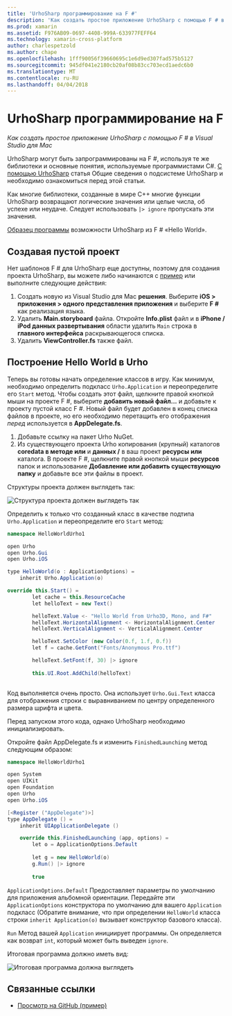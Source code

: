 ```yaml
---
title: 'UrhoSharp программирование на F #'
description: 'Как создать простое приложение UrhoSharp с помощью F # в Visual Studio для Mac'
ms.prod: xamarin
ms.assetid: F976AB09-0697-4408-999A-633977FEFF64
ms.technology: xamarin-cross-platform
author: charlespetzold
ms.author: chape
ms.openlocfilehash: 1fff90056f39660695c1e6d9ed307fad575b5127
ms.sourcegitcommit: 945df041e2180cb20af08b83cc703ecd1aedc6b0
ms.translationtype: MT
ms.contentlocale: ru-RU
ms.lasthandoff: 04/04/2018
---
```

# <a name="programming-urhosharp-with-f"></a>UrhoSharp программирование на F #

_Как создать простое приложение UrhoSharp с помощью F # в Visual Studio для Mac_

UrhoSharp могут быть запрограммированы на F #, используя те же библиотеки и основные понятия, используемые программистами C#. [С помощью UrhoSharp](~/graphics-games/urhosharp/using.md) статья Общие сведения о подсистеме UrhoSharp и необходимо ознакомиться перед этой статьи.

Как многие библиотеки, созданные в мире C++ многие функции UrhoSharp возвращают логические значения или целые числа, об успехе или неудаче. Следует использовать `|> ignore` пропускать эти значения.

[Образец программы](https://github.com/xamarin/recipes/tree/master/cross-platform/urho/urho-fsharp/HelloWorldUrhoFsharp) возможности UrhoSharp из F # «Hello World».

## <a name="creating-an-empty-project"></a>Создавая пустой проект

Нет шаблонов F # для UrhoSharp еще доступны, поэтому для создания проекта UrhoSharp, вы можете либо начинаются с [пример](https://github.com/xamarin/recipes/tree/master/cross-platform/urho/urho-fsharp/HelloWorldUrhoFsharp) или выполните следующие действия:

1. Создать новую из Visual Studio для Mac **решения**. Выберите **iOS > приложения > одного представления приложения** и выберите **F #** как реализация языка. 
1. Удалить **Main.storyboard** файла. Откройте **Info.plist** файл и в **iPhone / iPod данных развертывания** области удалить `Main` строка в **главного интерфейса** раскрывающегося списка.
1. Удалить **ViewController.fs** также файл.

## <a name="building-hello-world-in-urho"></a>Построение Hello World в Urho

Теперь вы готовы начать определение классов в игру. Как минимум, необходимо определить подкласс `Urho.Application` и переопределите его `Start` метод. Чтобы создать этот файл, щелкните правой кнопкой мыши на проекте F #, выберите **добавить новый файл...**  и добавьте к проекту пустой класс F #. Новый файл будет добавлен в конец списка файлов в проекте, но его необходимо перетащить его отображения *перед* используется в **AppDelegate.fs**.

1. Добавьте ссылку на пакет Urho NuGet.
1. Из существующего проекта Urho копирования (крупный) каталогов **coredata в методе или** и **данных /** в ваш проект **ресурсы или** каталога. В проекте F #, щелкните правой кнопкой мыши **ресурсов** папок и использование **Добавление или добавить существующую папку** и добавьте все эти файлы в проект.

Структуры проекта должен выглядеть так:

![](fsharp-images/solutionpane.png "Структура проекта должен выглядеть так")

Определить к только что созданный класс в качестве подтипа `Urho.Application` и переопределите его `Start` метод:

```csharp
namespace HelloWorldUrho1

open Urho
open Urho.Gui
open Urho.iOS

type HelloWorld(o : ApplicationOptions) =
    inherit Urho.Application(o) 

override this.Start() = 
        let cache = this.ResourceCache
        let helloText = new Text()

        helloText.Value <- "Hello World from Urho3D, Mono, and F#"
        helloText.HorizontalAlignment <- HorizontalAlignment.Center
        helloText.VerticalAlignment <- VerticalAlignment.Center

        helloText.SetColor (new Color(0.f, 1.f, 0.f))
        let f = cache.GetFont("Fonts/Anonymous Pro.ttf")

        helloText.SetFont(f, 30) |> ignore
                  
        this.UI.Root.AddChild(helloText)
            
```

Код выполняется очень просто. Она использует `Urho.Gui.Text` класса для отображения строки с выравниванием по центру определенного размера шрифта и цвета. 

Перед запуском этого кода, однако UrhoSharp необходимо инициализировать. 

Откройте файл AppDelegate.fs и изменить `FinishedLaunching` метод следующим образом:

```csharp
namespace HelloWorldUrho1

open System
open UIKit
open Foundation
open Urho
open Urho.iOS

[<Register ("AppDelegate")>]
type AppDelegate () =
    inherit UIApplicationDelegate ()

    override this.FinishedLaunching (app, options) =
        let o = ApplicationOptions.Default
     
        let g = new HelloWorld(o)
        g.Run() |> ignore
       
        true
```

`ApplicationOptions.Default` Предоставляет параметры по умолчанию для приложения альбомной ориентации. Передайте эти `ApplicationOptions` конструктора по умолчанию для вашего `Application` подкласс (Обратите внимание, что при определении `HelloWorld` класса строки `inherit Application(o)` вызывает конструктор базового класса). 

`Run` Метод вашей `Application` инициирует программы. Он определяется как возврат `int`, который может быть выведен `ignore`. 

Итоговая программа должно иметь вид:

![](fsharp-images/helloworldfsharp.png "Итоговая программа должна выглядеть")








## <a name="related-links"></a>Связанные ссылки

- [Просмотр на GitHub (пример)](https://github.com/xamarinhttps://developer.xamarin.com/recipes/tree/master/cross-platform/urho/urho-fsharp/HelloWorldUrhoFsharp)
